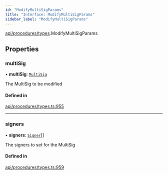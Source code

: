 ```yaml
---
id: "ModifyMultiSigParams"
title: "Interface: ModifyMultiSigParams"
sidebar_label: "ModifyMultiSigParams"
---
```


[api/procedures/types](../../../../../modules/API/Procedures/Types/Types.md).ModifyMultiSigParams

## Properties

### multiSig

• **multiSig**: [`MultiSig`](../../../../../classes/API/Entities/MultiSig/MultiSig.md)

The MultiSig to be modified

#### Defined in

[api/procedures/types.ts:955](https://github.com/PolymeshAssociation/polymesh-sdk/blob/91c2d2d8/src/api/procedures/types.ts#L955)

___

### signers

• **signers**: [`Signer`](../../../../../modules/Types/Types.md#signer)[]

The signers to set for the MultiSig

#### Defined in

[api/procedures/types.ts:959](https://github.com/PolymeshAssociation/polymesh-sdk/blob/91c2d2d8/src/api/procedures/types.ts#L959)
